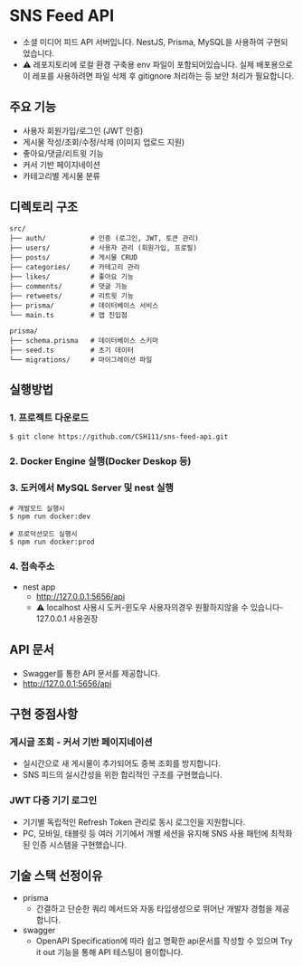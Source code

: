 # SNS Feed API

- 소셜 미디어 피드 API 서버입니다. NestJS, Prisma, MySQL을 사용하여 구현되었습니다.
- ⚠ 레포지토리에 로컬 환경 구축용 env 파일이 포함되어있습니다. 실제 배포용으로 이 레포를 사용하려면 파일 삭제 후 gitignore 처리하는 등 보안 처리가 필요합니다.
## 주요 기능
- 사용자 회원가입/로그인 (JWT 인증)
- 게시물 작성/조회/수정/삭제 (이미지 업로드 지원)
- 좋아요/댓글/리트윗 기능
- 커서 기반 페이지네이션
- 카테고리별 게시물 분류


## 디렉토리 구조
```
src/
├── auth/           # 인증 (로그인, JWT, 토큰 관리)
├── users/          # 사용자 관리 (회원가입, 프로필)
├── posts/          # 게시물 CRUD
├── categories/     # 카테고리 관리
├── likes/          # 좋아요 기능
├── comments/       # 댓글 기능
├── retweets/       # 리트윗 기능
├── prisma/         # 데이터베이스 서비스
└── main.ts         # 앱 진입점

prisma/
├── schema.prisma   # 데이터베이스 스키마
├── seed.ts         # 초기 데이터
└── migrations/     # 마이그레이션 파일
```

## 실행방법
### 1. 프로젝트 다운로드
```
$ git clone https://github.com/CSH111/sns-feed-api.git
```

### 2. Docker Engine 실행(Docker Deskop 등)
### 3. 도커에서 MySQL Server 및 nest 실행

```
# 개발모드 실행시
$ npm run docker:dev

# 프로덕션모드 실행시
$ npm run docker:prod
```

### 4. 접속주소
- nest app
  - http://127.0.0.1:5656/api
  - ⚠ localhost 사용시 도커-윈도우 사용자의경우 원활하지않을 수 있습니다- 127.0.0.1 사용권장

## API 문서
- Swagger를 통한 API 문서를 제공합니다.
- http://127.0.0.1:5656/api


## 구현 중점사항
### 게시글 조회 - 커서 기반 페이지네이션
- 실시간으로 새 게시물이 추가되어도 중복 조회를 방지합니다.
- SNS 피드의 실시간성을 위한 합리적인 구조를 구현했습니다.

### JWT 다중 기기 로그인
- 기기별 독립적인 Refresh Token 관리로 동시 로그인을 지원합니다.
- PC, 모바일, 태블릿 등 여러 기기에서 개별 세션을 유지해 SNS 사용 패턴에 최적화된 인증 시스템을 구현했습니다.

## 기술 스택 선정이유
- prisma
  - 간결하고 단순한 쿼리 메서드와 자동 타입생성으로 뛰어난 개발자 경험을 제공합니다.
- swagger
  - OpenAPI Specification에 따라 쉽고 명확한 api문서를 작성할 수 있으며 Try it out 기능을 통해 API 테스팅이 용이합니다.